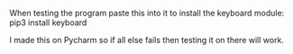 When testing the program paste this into it to install the keyboard module: pip3 install keyboard


I made this on Pycharm so if all else fails then testing it on there will work.
